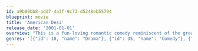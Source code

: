 ```yaml
---
id: a9b80bb8-add7-4a3f-9c73-d5248eb55794
blueprint: movie
title: 'American Desi'
release_date: '2001-01-01'
overview: "This is a fun-loving romantic comedy reminiscent of the great teen films of the 80's.From Kris, an All-American boy from India, to Ajay, an Afro-Centric Hindu homeboy, to Farah, a devoutly religious but modern Muslim girl, 'American Desi' tells the story of a unique set of characters and their culture from a decidedly hip and youthful point of view."
genres: '[{"id": 18, "name": "Drama"}, {"id": 35, "name": "Comedy"}, {"id": 10749, "name": "Romance"}]'
---
```


